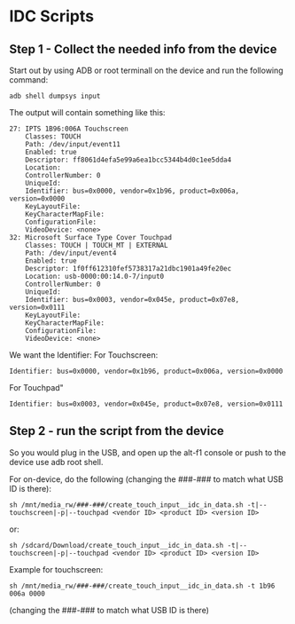 # IDC Scripts

## Step 1 - Collect the needed info from the device

Start out by using ADB or root terminall on the device and run the following command:
```
adb shell dumpsys input
```

The output will contain something like this:

```
27: IPTS 1B96:006A Touchscreen
    Classes: TOUCH
    Path: /dev/input/event11
    Enabled: true
    Descriptor: ff8061d4efa5e99a6ea1bcc5344b4d0c1ee5dda4
    Location:
    ControllerNumber: 0
    UniqueId:
    Identifier: bus=0x0000, vendor=0x1b96, product=0x006a, version=0x0000
    KeyLayoutFile:
    KeyCharacterMapFile:
    ConfigurationFile:
    VideoDevice: <none>
32: Microsoft Surface Type Cover Touchpad
    Classes: TOUCH | TOUCH_MT | EXTERNAL
    Path: /dev/input/event4
    Enabled: true
    Descriptor: 1f0ff612310fef5738317a21dbc1901a49fe20ec
    Location: usb-0000:00:14.0-7/input0
    ControllerNumber: 0
    UniqueId:
    Identifier: bus=0x0003, vendor=0x045e, product=0x07e8, version=0x0111
    KeyLayoutFile:
    KeyCharacterMapFile:
    ConfigurationFile:
    VideoDevice: <none>
```

We want the Identifier:
For Touchscreen:
```
Identifier: bus=0x0000, vendor=0x1b96, product=0x006a, version=0x0000
```
For Touchpad"
```
Identifier: bus=0x0003, vendor=0x045e, product=0x07e8, version=0x0111
```
## Step 2 - run the script from the device

So you would plug in the USB, and open up the alt-f1 console or push to the device use adb root shell.

For on-device, do the following (changing the ###-### to match what USB ID is there):
```
sh /mnt/media_rw/###-###/create_touch_input__idc_in_data.sh -t|--touchscreen|-p|--touchpad <vendor ID> <product ID> <version ID>

```
or:
```
sh /sdcard/Download/create_touch_input__idc_in_data.sh -t|--touchscreen|-p|--touchpad <vendor ID> <product ID> <version ID>

```
Example for touchscreen:
```
sh /mnt/media_rw/###-###/create_touch_input__idc_in_data.sh -t 1b96 006a 0000

```
(changing the ###-### to match what USB ID is there)